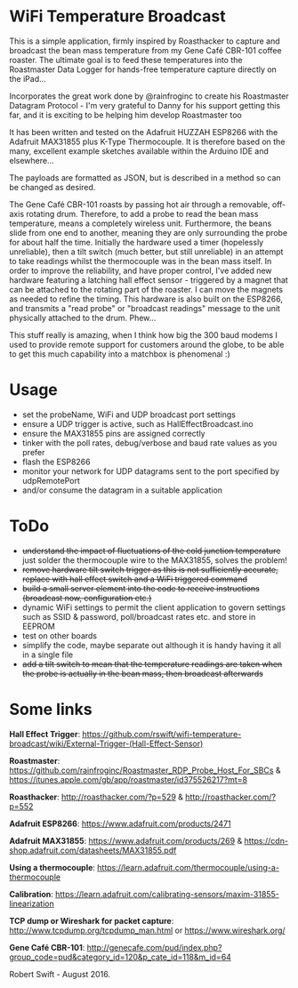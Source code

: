 # WiFi Temperature Broadcast
This is a simple application, firmly inspired by Roasthacker to capture and broadcast the bean mass temperature from my Gene Café CBR-101 coffee roaster. The ultimate goal is to feed these temperatures into the Roastmaster Data Logger for hands-free temperature capture directly on the iPad…

Incorporates the great work done by @rainfroginc to create his Roastmaster Datagram Protocol - I'm very grateful to Danny for his support getting this far, and it is exciting to be helping him develop Roastmaster too

It has been written and tested on the Adafruit HUZZAH ESP8266 with the Adafruit MAX31855 plus K-Type Thermocouple. It is therefore based on the many, excellent example sketches available within the Arduino IDE and elsewhere…

The payloads are formatted as JSON, but is described in a method so can be changed as desired.

The Gene Café CBR-101 roasts by passing hot air through a removable, off-axis rotating drum. Therefore, to add a probe to read the bean mass temperature, means a completely wireless unit. Furthermore, the beans slide from one end to another, meaning they are only surrounding the probe for about half the time. Initially the hardware used a timer (hopelessly unreliable), then a tilt switch (much better, but still unreliable) in an attempt to take readings whilst the thermocouple was in the bean mass itself. In order to improve the reliability, and have proper control, I've added new hardware featuring a latching hall effect sensor - triggered by a magnet that can be attached to the rotating part of the roaster. I can move the magnets as needed to refine the timing. This hardware is also built on the ESP8266, and transmits a "read probe" or "broadcast readings" message to the unit physically attached to the drum. Phew...
 
This stuff really is amazing, when I think how big the 300 baud modems I used to provide remote support for customers around the globe, to be able to get this much capability into a matchbox is phenomenal :)

# Usage
- set the probeName, WiFi and UDP broadcast port settings
- ensure a UDP trigger is active, such as HallEffectBroadcast.ino
- ensure the MAX31855 pins are assigned correctly
- tinker with the poll rates, debug/verbose and baud rate values as you prefer
- flash the ESP8266
- monitor your network for UDP datagrams sent to the port specified by udpRemotePort
- and/or consume the datagram in a suitable application

# ToDo
- ~~understand the impact of fluctuations of the cold junction temperature~~ just solder the thermocouple wire to the MAX31855, solves the problem!
- ~~remove hardware tilt switch trigger as this is not sufficiently accurate, replace with hall effect switch and a WiFi triggered command~~
- ~~build a small server element into the code to receive instructions (broadcast now, configuration etc.)~~
- dynamic WiFi settings to permit the client application to govern settings such as SSID & password, poll/broadcast rates etc. and store in EEPROM
- test on other boards
- simplify the code, maybe separate out although it is handy having it all in a single file
- ~~add a tilt switch to mean that the temperature readings are taken when the probe is actually in the bean mass, then broadcast afterwards~~
 
# Some links
**Hall Effect Trigger**: https://github.com/rswift/wifi-temperature-broadcast/wiki/External-Trigger-(Hall-Effect-Sensor)

**Roastmaster**: https://github.com/rainfroginc/Roastmaster_RDP_Probe_Host_For_SBCs & https://itunes.apple.com/gb/app/roastmaster/id375526217?mt=8

**Roasthacker**: http://roasthacker.com/?p=529 & http://roasthacker.com/?p=552

**Adafruit ESP8266**: https://www.adafruit.com/products/2471

**Adafruit MAX31855**: https://www.adafruit.com/products/269 & https://cdn-shop.adafruit.com/datasheets/MAX31855.pdf

**Using a thermocouple**: https://learn.adafruit.com/thermocouple/using-a-thermocouple

**Calibration**: https://learn.adafruit.com/calibrating-sensors/maxim-31855-linearization

**TCP dump or Wireshark for packet capture**: http://www.tcpdump.org/tcpdump_man.html or https://www.wireshark.org/

**Gene Café CBR-101**: http://genecafe.com/pud/index.php?group_code=pud&category_id=120&p_cate_id=118&m_id=64

Robert Swift - August 2016.
